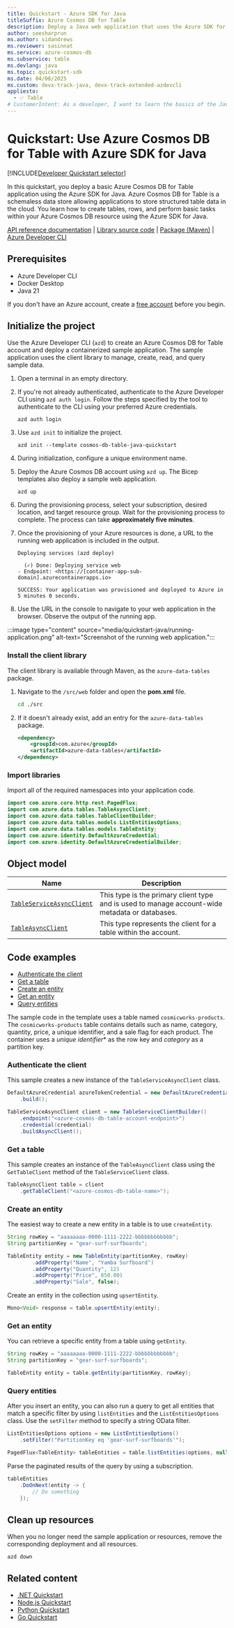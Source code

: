 ```yaml
---
title: Quickstart - Azure SDK for Java
titleSuffix: Azure Cosmos DB for Table
description: Deploy a Java web application that uses the Azure SDK for Java to interact with Azure Cosmos DB for Table data in this quickstart.
author: seesharprun
ms.author: sidandrews
ms.reviewer: sasinnat
ms.service: azure-cosmos-db
ms.subservice: table
ms.devlang: java
ms.topic: quickstart-sdk
ms.date: 04/08/2025
ms.custom: devx-track-java, devx-track-extended-azdevcli
appliesto:
  - ✅ Table
# CustomerIntent: As a developer, I want to learn the basics of the Java library so that I can build applications with Azure Cosmos DB for Table.
---
```


# Quickstart: Use Azure Cosmos DB for Table with Azure SDK for Java

[!INCLUDE[Developer Quickstart selector](includes/quickstart/dev-selector.md)]

In this quickstart, you deploy a basic Azure Cosmos DB for Table application using the Azure SDK for Java. Azure Cosmos DB for Table is a schemaless data store allowing applications to store structured table data in the cloud. You learn how to create tables, rows, and perform basic tasks within your Azure Cosmos DB resource using the Azure SDK for Java.

[API reference documentation](/java/api/com.azure.data.tables) | [Library source code](https://github.com/Azure/azure-sdk-for-java/tree/main/sdk/tables/azure-data-tables) | [Package (Maven)](https://mvnrepository.com/artifact/com.azure/azure-data-tables) | [Azure Developer CLI](/azure/developer/azure-developer-cli/overview)

## Prerequisites

- Azure Developer CLI
- Docker Desktop
- Java 21

If you don't have an Azure account, create a [free account](https://azure.microsoft.com/free/?WT.mc_id=A261C142F) before you begin.

## Initialize the project

Use the Azure Developer CLI (`azd`) to create an Azure Cosmos DB for Table account and deploy a containerized sample application. The sample application uses the client library to manage, create, read, and query sample data.

1. Open a terminal in an empty directory.

1. If you're not already authenticated, authenticate to the Azure Developer CLI using `azd auth login`. Follow the steps specified by the tool to authenticate to the CLI using your preferred Azure credentials.

    ```azurecli
    azd auth login
    ```

1. Use `azd init` to initialize the project.

    ```azurecli
    azd init --template cosmos-db-table-java-quickstart
    ```

1. During initialization, configure a unique environment name.

1. Deploy the Azure Cosmos DB account using `azd up`. The Bicep templates also deploy a sample web application.

    ```azurecli
    azd up
    ```

1. During the provisioning process, select your subscription, desired location, and target resource group. Wait for the provisioning process to complete. The process can take **approximately five minutes**.

1. Once the provisioning of your Azure resources is done, a URL to the running web application is included in the output.

    ```output
    Deploying services (azd deploy)
    
      (✓) Done: Deploying service web
    - Endpoint: <https://[container-app-sub-domain].azurecontainerapps.io>
    
    SUCCESS: Your application was provisioned and deployed to Azure in 5 minutes 0 seconds.
    ```

1. Use the URL in the console to navigate to your web application in the browser. Observe the output of the running app.

:::image type="content" source="media/quickstart-java/running-application.png" alt-text="Screenshot of the running web application.":::

### Install the client library

The client library is available through Maven, as the `azure-data-tables` package.

1. Navigate to the `/src/web` folder and open the **pom.xml** file.

    ```bash
    cd ./src
    ```

1. If it doesn't already exist, add an entry for the `azure-data-tables` package.

    ```xml
    <dependency>
        <groupId>com.azure</groupId>
        <artifactId>azure-data-tables</artifactId>
    </dependency>
    ```

### Import libraries

Import all of the required namespaces into your application code.

```java
import com.azure.core.http.rest.PagedFlux;
import com.azure.data.tables.TableAsyncClient;
import com.azure.data.tables.TableClientBuilder;
import com.azure.data.tables.models.ListEntitiesOptions;
import com.azure.data.tables.models.TableEntity;
import com.azure.identity.DefaultAzureCredential;
import com.azure.identity.DefaultAzureCredentialBuilder;
```

## Object model

| Name | Description |
| --- | --- |
| [`TableServiceAsyncClient`](/java/api/com.azure.data.tables.tableserviceasyncclient) | This type is the primary client type and is used to manage account-wide metadata or databases. |
| [`TableAsyncClient`](/java/api/com.azure.data.tables.tableasyncclient) | This type represents the client for a table within the account. |

## Code examples

- [Authenticate the client](#authenticate-the-client)
- [Get a table](#get-a-table)
- [Create an entity](#create-an-entity)
- [Get an entity](#get-an-entity)
- [Query entities](#query-entities)

The sample code in the template uses a table named `cosmicworks-products`. The `cosmicworks-products` table contains details such as name, category, quantity, price, a unique identifier, and a sale flag for each product. The container uses a *unique identifier** as the row key and *category* as a partition key.

### Authenticate the client

This sample creates a new instance of the `TableServiceAsyncClient` class.

```java
DefaultAzureCredential azureTokenCredential = new DefaultAzureCredentialBuilder()
    .build();

TableServiceAsyncClient client = new TableServiceClientBuilder()
    .endpoint("<azure-cosmos-db-table-account-endpoint>")
    .credential(credential)
    .buildAsyncClient();
```

### Get a table

This sample creates an instance of the `TableAsyncClient` class using the `GetTableClient` method of the `TableServiceClient` class.

```java
TableAsyncClient table = client
    .getTableClient("<azure-cosmos-db-table-name>");
```

### Create an entity

The easiest way to create a new entity in a table is to use `createEntity`.

```java
String rowKey = "aaaaaaaa-0000-1111-2222-bbbbbbbbbbbb";
String partitionKey = "gear-surf-surfboards";

TableEntity entity = new TableEntity(partitionKey, rowKey)
        .addProperty("Name", "Yamba Surfboard")
        .addProperty("Quantity", 12)
        .addProperty("Price", 850.00)
        .addProperty("Sale", false);
```

Create an entity in the collection using `upsertEntity`.

```java
Mono<Void> response = table.upsertEntity(entity);
```

### Get an entity

You can retrieve a specific entity from a table using `getEntity`.

```java
String rowKey = "aaaaaaaa-0000-1111-2222-bbbbbbbbbbbb";
String partitionKey = "gear-surf-surfboards";

TableEntity entity = table.getEntity(partitionKey, rowKey);
```

### Query entities

After you insert an entity, you can also run a query to get all entities that match a specific filter by using `listEntities` and the `ListEntitiesOptions` class. Use the `setFilter` method to specify a string OData filter.

```java
ListEntitiesOptions options = new ListEntitiesOptions()
    .setFilter("PartitionKey eq 'gear-surf-surfboards'");

PagedFlux<TableEntity> tableEntities = table.listEntities(options, null, null);
```

Parse the paginated results of the query by using a subscription.

```java
tableEntities
    .DoOnNext(entity -> {
        // Do something
    });
```

## Clean up resources

When you no longer need the sample application or resources, remove the corresponding deployment and all resources.

```azurecli
azd down
```

## Related content

- [.NET Quickstart](quickstart-dotnet.md)
- [Node.js Quickstart](quickstart-nodejs.md)
- [Python Quickstart](quickstart-python.md)
- [Go Quickstart](quickstart-go.md)
